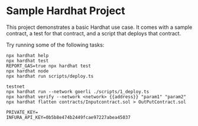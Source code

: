 # Sample Hardhat Project

This project demonstrates a basic Hardhat use case. It comes with a sample contract, a test for that contract, and a script that deploys that contract.

Try running some of the following tasks:

```shell
npx hardhat help
npx hardhat test
REPORT_GAS=true npx hardhat test
npx hardhat node
npx hardhat run scripts/deploy.ts
```

```
testnet
npx hardhat run --network goerli ./scripts/1_deploy.ts
npx hardhat verify --network <network> {{address}} "param1" "param2"
npx hardhat flatten contracts/Inputcontract.sol > OutPutContract.sol
```

```
PRIVATE_KEY=
INFURA_API_KEY=0b5b8e474b2449fcae97227abea45037
```
